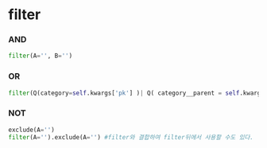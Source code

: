 # filter

### AND

```python
filter(A='', B='')
```

### OR

```python
filter(Q(category=self.kwargs['pk'] )| Q( category__parent = self.kwargs['pk']), use_tf=True)
```



### NOT

```python
exclude(A='')
filter(A='').exclude(A='') #filter와 결합하여 filter뒤에서 사용할 수도 있다.
```